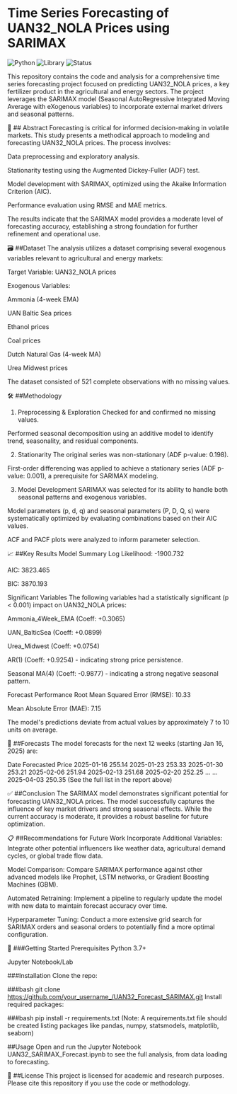 # Time Series Forecasting of UAN32_NOLA Prices using SARIMAX

![Python](https://img.shields.io/badge/Python-3.7%2B-blue)
![Library](https://img.shields.io/badge/Library-statsmodels-orange)
![Status](https://img.shields.io/badge/Status-Complete-success)

This repository contains the code and analysis for a comprehensive time series forecasting project focused on predicting UAN32_NOLA prices, a key fertilizer product in the agricultural and energy sectors. The project leverages the SARIMAX model (Seasonal AutoRegressive Integrated Moving Average with eXogenous variables) to incorporate external market drivers and seasonal patterns.

📖 ## Abstract
Forecasting is critical for informed decision-making in volatile markets. This study presents a methodical approach to modeling and forecasting UAN32_NOLA prices. The process involves:

Data preprocessing and exploratory analysis.

Stationarity testing using the Augmented Dickey-Fuller (ADF) test.

Model development with SARIMAX, optimized using the Akaike Information Criterion (AIC).

Performance evaluation using RMSE and MAE metrics.

The results indicate that the SARIMAX model provides a moderate level of forecasting accuracy, establishing a strong foundation for further refinement and operational use.

🗃️ ##Dataset
The analysis utilizes a dataset comprising several exogenous variables relevant to agricultural and energy markets:

Target Variable: UAN32_NOLA prices

Exogenous Variables:

Ammonia (4-week EMA)

UAN Baltic Sea prices

Ethanol prices

Coal prices

Dutch Natural Gas (4-week MA)

Urea Midwest prices

The dataset consisted of 521 complete observations with no missing values.

🛠️ ##Methodology
1. Preprocessing & Exploration
Checked for and confirmed no missing values.

Performed seasonal decomposition using an additive model to identify trend, seasonality, and residual components.

2. Stationarity
The original series was non-stationary (ADF p-value: 0.198).

First-order differencing was applied to achieve a stationary series (ADF p-value: 0.001), a prerequisite for SARIMAX modeling.

3. Model Development
SARIMAX was selected for its ability to handle both seasonal patterns and exogenous variables.

Model parameters (p, d, q) and seasonal parameters (P, D, Q, s) were systematically optimized by evaluating combinations based on their AIC values.

ACF and PACF plots were analyzed to inform parameter selection.

📈 ##Key Results
Model Summary
Log Likelihood: -1900.732

AIC: 3823.465

BIC: 3870.193

Significant Variables
The following variables had a statistically significant (p < 0.001) impact on UAN32_NOLA prices:

Ammonia_4Week_EMA (Coeff: +0.3065)

UAN_BalticSea (Coeff: +0.0899)

Urea_Midwest (Coeff: +0.0754)

AR(1) (Coeff: +0.9254) - indicating strong price persistence.

Seasonal MA(4) (Coeff: -0.9877) - indicating a strong negative seasonal pattern.

Forecast Performance
Root Mean Squared Error (RMSE): 10.33

Mean Absolute Error (MAE): 7.15

The model's predictions deviate from actual values by approximately 7 to 10 units on average.

🔮 ##Forecasts
The model forecasts for the next 12 weeks (starting Jan 16, 2025) are:

Date	Forecasted Price
2025-01-16	255.14
2025-01-23	253.33
2025-01-30	253.21
2025-02-06	251.94
2025-02-13	251.68
2025-02-20	252.25
...	...
2025-04-03	250.35
(See the full list in the report above)

✅ ##Conclusion
The SARIMAX model demonstrates significant potential for forecasting UAN32_NOLA prices. The model successfully captures the influence of key market drivers and strong seasonal effects. While the current accuracy is moderate, it provides a robust baseline for future optimization.

📋 ##Recommendations for Future Work
Incorporate Additional Variables: Integrate other potential influencers like weather data, agricultural demand cycles, or global trade flow data.

Model Comparison: Compare SARIMAX performance against other advanced models like Prophet, LSTM networks, or Gradient Boosting Machines (GBM).

Automated Retraining: Implement a pipeline to regularly update the model with new data to maintain forecast accuracy over time.

Hyperparameter Tuning: Conduct a more extensive grid search for SARIMAX orders and seasonal orders to potentially find a more optimal configuration.

🚀 ###Getting Started
Prerequisites
Python 3.7+

Jupyter Notebook/Lab

###Installation
Clone the repo:

###bash
git clone https://github.com/your_username_/UAN32_Forecast_SARIMAX.git
Install required packages:

###bash
pip install -r requirements.txt
(Note: A requirements.txt file should be created listing packages like pandas, numpy, statsmodels, matplotlib, seaborn)

##Usage
Open and run the Jupyter Notebook UAN32_SARIMAX_Forecast.ipynb to see the full analysis, from data loading to forecasting.

📄 ##License
This project is licensed for academic and research purposes. Please cite this repository if you use the code or methodology.
